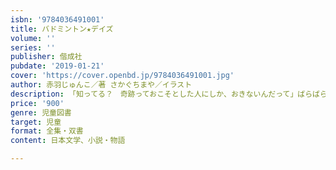 ```yaml
---
isbn: '9784036491001'
title: バドミントン★デイズ
volume: ''
series: ''
publisher: 偕成社
pubdate: '2019-01-21'
cover: 'https://cover.openbd.jp/9784036491001.jpg'
author: 赤羽じゅんこ／著 さかぐちまや／イラスト
description: 「知ってる？　奇跡っておこそとした人にしか、おきないんだって」ばらばらだった私達が、ホームポジションをみつけるまでの物語。
price: '900'
genre: 児童図書
target: 児童
format: 全集・双書
content: 日本文学、小説・物語

---
```

